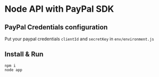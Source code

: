 # Node API with PayPal SDK

## PayPal Credentials configuration

Put your paypal credentials `clientId` and `secretKey` in `env/environment.js`

## Install & Run

```
npm i
node app
```

